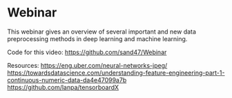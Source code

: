# Webinar

This webinar gives an overview of several important and new data preprocessing methods in deep learning and machine learning.

Code for this video:
 https://github.com/sand47/Webinar

Resources:
  https://eng.uber.com/neural-networks-jpeg/
  https://towardsdatascience.com/understanding-feature-engineering-part-1-continuous-numeric-data-da4e47099a7b
https://github.com/lanpa/tensorboardX

